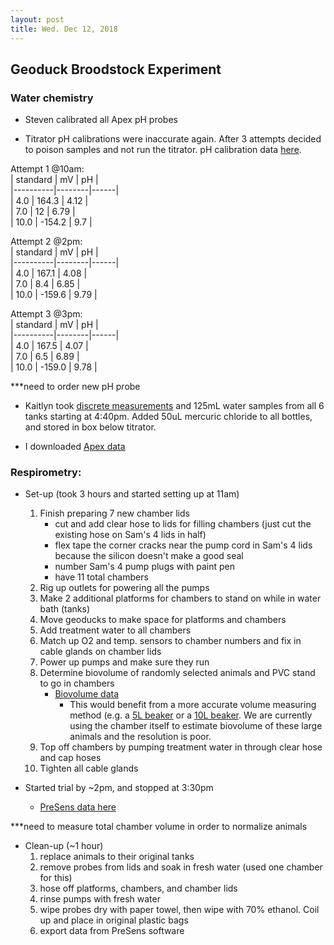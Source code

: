 ```yaml
---
layout: post
title: Wed. Dec 12, 2018
---
```


## Geoduck Broodstock Experiment

### Water chemistry  
- Steven calibrated all Apex pH probes

- Titrator pH calibrations were inaccurate again. After 3 attempts decided to poison samples and not run the titrator. pH calibration data [here](https://github.com/shellytrigg/P_generosa/tree/master/Water_Chemistry/Data/20181212).  

Attempt 1 @10am:  
| standard | mV     | pH   |  
|----------|--------|------|  
| 4.0      | 164.3  | 4.12 |  
| 7.0      | 12     | 6.79 |  
| 10.0     | -154.2 | 9.7  |  

Attempt 2 @2pm:  
| standard | mV     | pH   |  
|----------|--------|------|  
| 4.0      | 167.1  | 4.08 |  
| 7.0      | 8.4    | 6.85 |  
| 10.0     | -159.6 | 9.79 |  

Attempt 3 @3pm:  
| standard | mV     | pH   |  
|----------|--------|------|  
| 4.0      | 167.5  | 4.07 |  
| 7.0      | 6.5    | 6.89 |  
| 10.0     | -159.0 | 9.78 |  

***need to order new pH probe  

- Kaitlyn took [discrete measurements](https://github.com/shellytrigg/P_generosa/blob/master/Water_Chemistry/data/Titrator/Daily_Temp_pH_Sal.csv) and 125mL water samples from all 6 tanks starting at 4:40pm. Added 50uL mercuric chloride to all bottles, and stored in box below titrator.

- I downloaded [Apex data](https://github.com/shellytrigg/P_generosa/blob/master/Water_Chemistry/data/Apex/Apex_data_20181115-20181212.csv)

### Respirometry: 
- Set-up (took 3 hours and started setting up at 11am)
	1. Finish preparing 7 new chamber lids
		- cut and add clear hose to lids for filling chambers (just cut the existing hose on Sam's 4 lids in half)
		- flex tape the corner cracks near the pump cord in Sam's 4 lids because the silicon doesn't make a good seal
		- number Sam's 4 pump plugs with paint pen
		- have 11 total chambers 
	2. Rig up outlets for powering all the pumps 
	3. Make 2 additional platforms for chambers to stand on while in water bath (tanks)
	4. Move geoducks to make space for platforms and chambers
	4. Add treatment water to all chambers
	5. Match up O2 and temp. sensors to chamber numbers and fix in cable glands on chamber lids
	6. Power up pumps and make sure they run
	7. Determine biovolume of randomly selected animals and PVC stand to go in chambers
		- [Biovolume data](https://github.com/shellytrigg/P_generosa/blob/master/Broodstock_Respirometry/data/Biovolume.csv)
			- This would benefit from a more accurate volume measuring method (e.g. a [5L beaker](https://www.amazon.com/5000ml-Measuring-Plastic-Transparent-Graduated/dp/B0722QQLKF) or a [10L beaker](https://www.amazon.com/s/ref=nb_sb_noss?url=search-alias%3Dindustrial&field-keywords=10+L+beaker). We are currently using the chamber itself to estimate biovolume of these large animals and the resolution is poor.
	8. Top off chambers by pumping treatment water in through clear hose and cap hoses 
	9. Tighten all cable glands

- Started trial by ~2pm, and stopped at 3:30pm
	- [PreSens data here](https://github.com/shellytrigg/P_generosa/blob/master/Broodstock_Respirometry/data/20181212/20181212_tanks1and3.csv)

***need to measure total chamber volume in order to normalize animals

- Clean-up (~1 hour)
	1. replace animals to their original tanks
	2. remove probes from lids and soak in fresh water (used one chamber for this)
	3. hose off platforms, chambers, and chamber lids
	4. rinse pumps with fresh water 
	5. wipe probes dry with paper towel, then wipe with 70% ethanol. Coil up and place in original plastic bags
	6. export data from PreSens software






